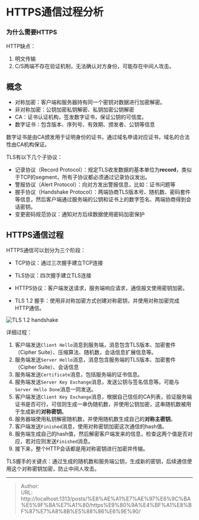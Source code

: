 # HTTPS通信过程分析




### 为什么需要HTTPS

HTTP缺点：
1. 明文传输
2. C/S两端不存在验证机制，无法确认对方身份，可能存在中间人攻击。





## 概念

- 对称加密：客户端和服务器持有同一个密钥对数据进行加密解密。
- 非对称加密：公钥加密私钥解密、私钥加密公钥解密
- CA：证书认证机构，签发数字证书，保证公钥的可信度。
- 数字证书：包含版本、序列号、有效期、颁发者、公钥等信息


数字证书是由CA颁发用于证明身份的证书，通过域名申请对应证书，域名的合法性由CA机构保证。


TLS有以下几个子协议：

- 记录协议（Record Protocol）：规定TLS收发数据的基本单位为**record**，类似于TCP的segment，所有子协议都必须通过记录协议发出。
- 警报协议（Alert  Protocol）：向对方发出警报信息，比如：证书问题等
- 握手协议（Handshake Protocol）：两端协商TLS版本号、随机数、密码套件等信息，然后客户端通过服务端的公钥和证书上的数字签名、两端协商得到会话密钥。
- 变更密码规范协议：通知对方后续数据使用密码加密保护



## HTTPS通信过程



HTTPS通信可以划分为三个阶段：

- TCP协议：通过三次握手建立TCP连接
- TLS协议：四次握手建立TLS连接
- HTTPS协议：客户端发送请求，服务端响应请求，通信报文使用密钥加密。




- TLS 1.2 握手：使用非对称加密方式创建对称密钥，并使用对称加密完成HTTP通信。

![TLS 1.2 handshake](https://blog-1251613845.cos.ap-shanghai.myqcloud.com/20230326182939.png)



详细过程：

1. 客户端发送`Client Hello`消息到服务端，消息包含TLS版本、加密套件（Cipher Suite）、压缩算法、随机数，会话信息扩展信息等。
2. 服务端发送`Server Hello`消息，消息包含服务端的TLS版本、加密套件（Cipher Suite）、会话信息
3. 服务端发送`Certificate`消息，包括服务端的证书信息。
4. 服务端发送`Server Key Exchange`消息，发送公钥与签名信息等。可能与`Server Hello Done`消息一同发送。
5. 客户端发送`Client Key Exchange`消息，根据自己信任的CA列表，验证服务端证书是否可行，可信则生成一串伪随机数，并使用公钥加密，这串随机数被用于生成新的**对称密钥**。
6. 服务器端使用私钥解密随机数，并使用随机数生成自己的**对称主密钥**。
7. 客户端发送`Finished`消息，使用对称密钥加密这次通信的hash值。
8. 服务端生成自己的hash值，然后解密客户端发来的信息，检查这两个值是否对应，若对应则发送`Finished`消息。
9. 接下来，整个HTTP会话都是用对称密钥进行加密并传输。




TLS握手的关键点：通过生成的随机数和服务端公钥，生成新的密钥，后续通信使用这个对称密钥加密，防止中间人攻击。





---

> Author:   
> URL: http://localhost:1313/posts/%E8%AE%A1%E7%AE%97%E6%9C%BA%E5%9F%BA%E7%A1%80/https%E9%80%9A%E4%BF%A1%E8%BF%87%E7%A8%8B%E5%88%86%E6%9E%90/  

